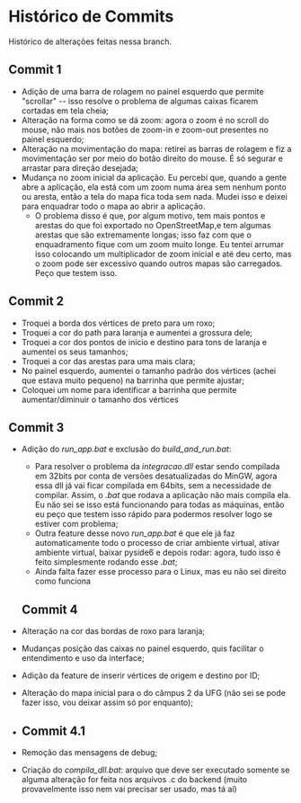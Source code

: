 # Histórico de Commits

Histórico de alterações feitas nessa branch.

## Commit 1

- Adição de uma barra de rolagem no painel esquerdo que permite "scrollar" -- isso resolve o problema de algumas caixas ficarem cortadas em tela cheia;
- Alteração na forma como se dá zoom: agora o zoom é no scroll do mouse, não mais nos botões de zoom-in e zoom-out presentes no painel esquerdo;
- Alteração na movimentação do mapa: retirei as barras de rolagem e fiz a movimentação ser por meio do botão direito do mouse. É só segurar e arrastar para direção desejada;
- Mudança no zoom inicial da aplicação. Eu percebi que, quando a gente abre a aplicação, ela está com um zoom numa área sem nenhum ponto ou aresta, então a tela do mapa fica toda sem nada. Mudei isso e deixei para enquadrar todo o mapa ao abrir a aplicação.
  - O problema disso é que, por algum motivo, tem mais pontos e arestas do que foi exportado no OpenStreetMap,e tem algumas arestas que são extremamente longas; isso faz com que o enquadramento fique com um zoom muito longe. Eu tentei arrumar isso colocando um multiplicador de zoom inicial e até deu certo, mas o zoom pode ser excessivo quando outros mapas são carregados. Peço que testem isso.

## Commit 2

- Troquei a borda dos vértices de preto para um roxo;
- Troquei a cor do path para laranja e aumentei a grossura dele;
- Troquei a cor dos pontos de início e destino para tons de laranja e aumentei os seus tamanhos;
- Troquei a cor das arestas para uma mais clara;
- No painel esquerdo, aumentei o tamanho padrão dos vértices (achei que estava muito pequeno) na barrinha que permite ajustar;
- Coloquei um nome para identificar a barrinha que permite aumentar/diminuir o tamanho dos vértices

## Commit 3

* Adição do *run_app.bat* e exclusão do *build_and_run.bat*:

  * Para resolver o problema da *integracao.dll* estar sendo compilada em 32bits por conta de versões desatualizadas do MinGW, agora essa dll já vai ficar compilada em 64bits, sem a necessidade de compilar. Assim, o *.bat* que rodava a aplicação não mais compila ela. Eu não sei se isso está funcionando para todas as máquinas, então eu peço que testem isso rápido para podermos resolver logo se estiver com problema;
  * Outra feature desse novo *run_app.bat* é que ele já faz automaticamente todo o processo de criar ambiente virtual, ativar ambiente virtual, baixar pyside6 e depois rodar: agora, tudo isso é feito simplesmente rodando esse *.bat*;
  * Ainda falta fazer esse processo para o Linux, mas eu não sei direito como funciona

  ## Commit 4
* Alteração na cor das bordas de roxo para laranja;
* Mudanças posição das caixas no painel esquerdo, quis facilitar o entendimento e uso da interface;
* Adição da feature de inserir vértices de origem e destino por ID;
* Alteração do mapa inicial para o do câmpus 2 da UFG (não sei se pode fazer isso, vou deixar assim só por enquanto);


* ## Commit 4.1
* Remoção das mensagens de debug;
* Criação do *compila_dll.bat*: arquivo que deve ser executado somente se alguma alteração for feita nos arquivos .c do backend (muito provavelmente isso nem vai precisar ser usado, mas tá aí)
